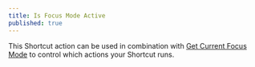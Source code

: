 ```yaml
---
title: Is Focus Mode Active
published: true
---
```

This Shortcut action can be used in combination with [Get Current Focus Mode](#get-current-focus-mode) to control 
which actions your Shortcut runs.